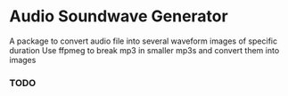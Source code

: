 # Audio Soundwave Generator

A package to convert audio file into several waveform images of specific duration
Use ffpmeg to break mp3 in smaller mp3s and convert them into images
### TODO